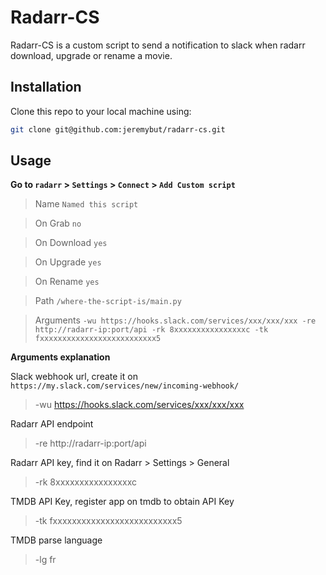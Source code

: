 # Radarr-CS

Radarr-CS is a custom script to send a notification to slack when radarr download, upgrade or rename a movie.

## Installation

Clone this repo to your local machine using:

```bash
git clone git@github.com:jeremybut/radarr-cs.git
```

## Usage

**Go to `radarr` > `Settings` > `Connect` > `Add Custom script`**

> Name `Named this script`

> On Grab `no`

> On Download `yes`

> On Upgrade `yes`

> On Rename `yes`

> Path `/where-the-script-is/main.py`

> Arguments `-wu https://hooks.slack.com/services/xxx/xxx/xxx -re http://radarr-ip:port/api -rk 8xxxxxxxxxxxxxxxxc -tk fxxxxxxxxxxxxxxxxxxxxxxxxxx5`

**Arguments explanation**

Slack webhook url, create it on `https://my.slack.com/services/new/incoming-webhook/`

> -wu https://hooks.slack.com/services/xxx/xxx/xxx

Radarr API endpoint

> -re http://radarr-ip:port/api

Radarr API key, find it on Radarr > Settings > General

> -rk 8xxxxxxxxxxxxxxxxc

TMDB API Key, register app on tmdb to obtain API Key

> -tk fxxxxxxxxxxxxxxxxxxxxxxxxxx5

TMDB parse language

> -lg fr